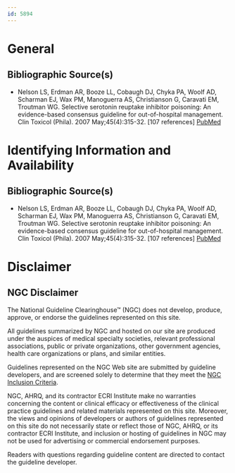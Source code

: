 ```yaml
---
id: 5894
---
```


# General

## Bibliographic Source(s)

- Nelson LS, Erdman AR, Booze LL, Cobaugh DJ, Chyka PA, Woolf AD, Scharman EJ, Wax PM, Manoguerra AS, Christianson G, Caravati EM, Troutman WG. Selective serotonin reuptake inhibitor poisoning: An evidence-based consensus guideline for out-of-hospital management. Clin Toxicol (Phila). 2007 May;45(4):315-32. [107 references] [ PubMed ](http://www.ncbi.nlm.nih.gov/entrez/query.fcgi?cmd=Retrieve&db=pubmed&dopt=Abstract&list_uids=17486478)

# Identifying Information and Availability

## Bibliographic Source(s)

- Nelson LS, Erdman AR, Booze LL, Cobaugh DJ, Chyka PA, Woolf AD, Scharman EJ, Wax PM, Manoguerra AS, Christianson G, Caravati EM, Troutman WG. Selective serotonin reuptake inhibitor poisoning: An evidence-based consensus guideline for out-of-hospital management. Clin Toxicol (Phila). 2007 May;45(4):315-32. [107 references] [ PubMed ](http://www.ncbi.nlm.nih.gov/entrez/query.fcgi?cmd=Retrieve&db=pubmed&dopt=Abstract&list_uids=17486478)

# Disclaimer

## NGC Disclaimer

The National Guideline Clearinghouse™ (NGC) does not develop, produce, approve, or endorse the guidelines represented on this site.

All guidelines summarized by NGC and hosted on our site are produced under the auspices of medical specialty societies, relevant professional associations, public or private organizations, other government agencies, health care organizations or plans, and similar entities.

Guidelines represented on the NGC Web site are submitted by guideline developers, and are screened solely to determine that they meet the [NGC Inclusion Criteria](/help-and-about/summaries/inclusion-criteria).

NGC, AHRQ, and its contractor ECRI Institute make no warranties concerning the content or clinical efficacy or effectiveness of the clinical practice guidelines and related materials represented on this site. Moreover, the views and opinions of developers or authors of guidelines represented on this site do not necessarily state or reflect those of NGC, AHRQ, or its contractor ECRI Institute, and inclusion or hosting of guidelines in NGC may not be used for advertising or commercial endorsement purposes.

Readers with questions regarding guideline content are directed to contact the guideline developer.

